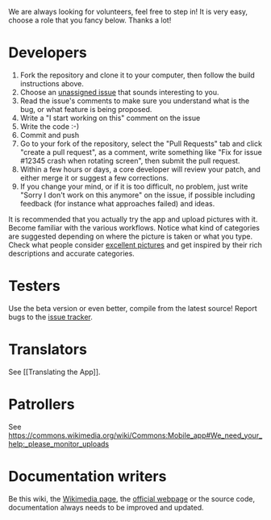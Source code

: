 We are always looking for volunteers, feel free to step in! It is very easy, choose a role that you fancy below. Thanks a lot!

# Developers

1.  Fork the repository and clone it to your computer, then follow the build instructions above.
2. Choose an [unassigned issue](https://github.com/commons-app/apps-android-commons/issues?utf8=%E2%9C%93&q=is%3Aopen%20is%3Aissue%20no%3Aassignee%20-label%3Aassigned) that sounds interesting to you.
3. Read the issue's comments to make sure you understand what is the bug, or what feature is being proposed.
4. Write a "I start working on this" comment on the issue
5. Write the code :-)
6. Commit and push
7. Go to your fork of the repository, select the "Pull Requests" tab and click "create a pull request", as a comment, write something like "Fix for issue #12345 crash when rotating screen", then submit the pull request.
8. Within a few hours or days, a core developer will review your patch, and either merge it or suggest a few corrections.
9. If you change your mind, or if it is too difficult, no problem, just write "Sorry I don't work on this anymore" on the issue, if possible including feedback (for instance what approaches failed) and ideas.

It is recommended that you actually try the app and upload pictures with it. Become familiar with the various workflows. Notice what kind of categories are suggested depending on where the picture is taken or what you type. Check what people consider [excellent pictures](https://commons.wikimedia.org/wiki/Commons:Featured_pictures) and get inspired by their rich descriptions and accurate categories.

# Testers

Use the beta version or even better, compile from the latest source! Report bugs to the [issue tracker](https://github.com/commons-app/apps-android-commons/issues/).

# Translators

See [[Translating the App]].

# Patrollers

See https://commons.wikimedia.org/wiki/Commons:Mobile_app#We_need_your_help:_please_monitor_uploads

# Documentation writers

Be this wiki, the [Wikimedia page](https://commons.wikimedia.org/wiki/Commons:Mobile_app#We_need_your_help:_please_monitor_uploads), the [official webpage](http://commons-app.github.io) or the source code, documentation always needs to be improved and updated.